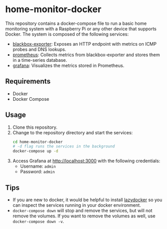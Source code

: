 # home-monitor-docker

This repository contains a docker-compose file to run a basic home monitoring system with a Raspberry Pi or any other device that supports Docker. The system is composed of the following services:

- [blackbox-exporter](https://github.com/prometheus/blackbox_exporter): Exposes an HTTP endpoint with metrics on ICMP probes and DNS lookups.
- [prometheus](https://prometheus.io/): Collects metrics from blackbox-exporter and stores them in a time-series database.
- [grafana](https://grafana.com/): Visualizes the metrics stored in Prometheus.

## Requirements

- Docker
- Docker Compose

## Usage

1. Clone this repository.
1. Change to the repository directory and start the services:
   ```bash
   cd home-monitor-docker
   # -d flag runs the services in the background
   docker-compose up -d
   ```
1. Access Grafana at [http://localhost:3000](http://localhost:3000) with the following credentials:
    - Username: `admin`
    - Password: `admin`

## Tips

- If you are new to docker, it would be helpful to install [lazydocker](https://github.com/jesseduffield/lazydocker) so you can inspect the services running in your docker environment.
- `docker-compose down` will stop and remove the services, but will not remove the volumes. If you want to remove the volumes as well, use `docker-compose down -v`.
